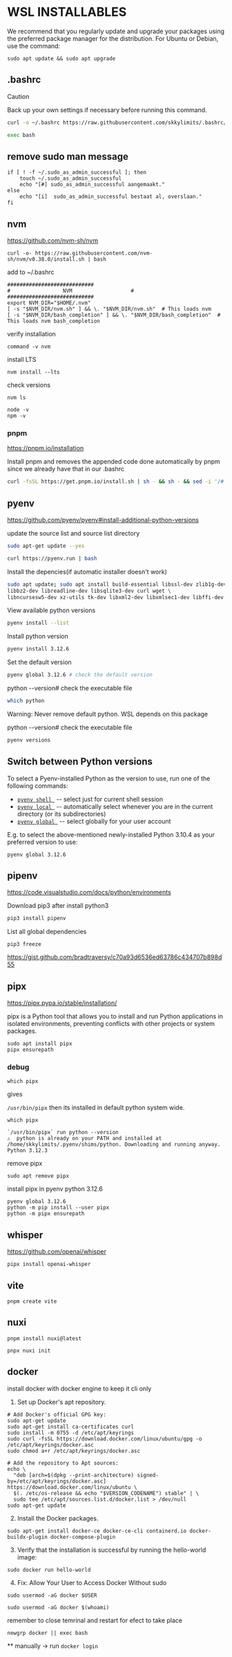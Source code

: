 # WSL INSTALLABLES

We recommend that you regularly update and upgrade your packages using the preferred package manager for the distribution. For Ubuntu or Debian, use the command:

```
sudo apt update && sudo apt upgrade
```

## .bashrc

> [!CAUTION]
> Back up your own settings if necessary before running this command. 

```bash
curl -o ~/.bashrc https://raw.githubusercontent.com/skkylimits/.bashrc/main/.bashrc && curl -o ~/.bash_aliases https://raw.githubusercontent.com/skkylimits/.bashrc/main/.bash_aliases && curl -o ~/.bash_logout https://raw.githubusercontent.com/skkylimits/.bashrc/main/.bash_logout && echo "Settings downloaded! Restart your terminal or source ~/.bashrc" &&

exec bash
```

## remove sudo man message

```
if [ ! -f ~/.sudo_as_admin_successful ]; then
    touch ~/.sudo_as_admin_successful
    echo "[#] sudo_as_admin_successful aangemaakt."
else
    echo "[i]  sudo_as_admin_successful bestaat al, overslaan."
fi
```


## nvm

https://github.com/nvm-sh/nvm

```
curl -o- https://raw.githubusercontent.com/nvm-sh/nvm/v0.38.0/install.sh | bash

```

add to ~/.bashrc

```
############################
#                 NVM                   #
############################
export NVM_DIR="$HOME/.nvm"
[ -s "$NVM_DIR/nvm.sh" ] && \. "$NVM_DIR/nvm.sh"  # This loads nvm
[ -s "$NVM_DIR/bash_completion" ] && \. "$NVM_DIR/bash_completion"  # This loads nvm bash_completion
```

verify installation

```
command -v nvm
```

install LTS

```
nvm install --lts
```

check versions

```
nvm ls

node -v
npm -v
```

### pnpm

https://pnpm.io/installation

Install pnpm and removes the appended code done automatically by pnpm since we already have that in our .bashrc
```sh
curl -fsSL https://get.pnpm.io/install.sh | sh - && sh - && sed -i '/# pnpm/,/# pnpm end/d' ~/.bashrc && sed -i '/^$/d;${/^$/d;}' ~/.bashrc

```

## pyenv

https://github.com/pyenv/pyenv#install-additional-python-versions

update the source list and source list directory

```bash
sudo apt-get update --yes
```

```bash
curl https://pyenv.run | bash
```
Install the depencies(if automatic installer doesn't work)

```bash
sudo apt update; sudo apt install build-essential libssl-dev zlib1g-dev \
libbz2-dev libreadline-dev libsqlite3-dev curl wget \
libncursesw5-dev xz-utils tk-dev libxml2-dev libxmlsec1-dev libffi-dev liblzma-dev
```

View available python versions

```bash
pyenv install --list
```

Install python version

```bash
pyenv install 3.12.6
```

Set the default version

```bash
pyenv global 3.12.6 # check the default version
```

python --version# check the executable file
```bash
which python
```

Warning: Never remove default python. WSL depends on this package

python --version# check the executable file
```bash
pyenv versions
```



## Switch between Python versions

To select a Pyenv-installed Python as the version to use, run one of the following commands:

- [`pyenv shell `](https://github.com/pyenv/pyenv/blob/master/COMMANDS.md#pyenv-shell) -- select just for current shell session
- [`pyenv local `](https://github.com/pyenv/pyenv/blob/master/COMMANDS.md#pyenv-local) -- automatically select whenever you are in the current directory (or its subdirectories)
- [`pyenv global `](https://github.com/pyenv/pyenv/blob/master/COMMANDS.md#pyenv-shell) -- select globally for your user account

E.g. to select the above-mentioned newly-installed Python 3.10.4 as your preferred version to use:

```
pyenv global 3.12.6
```



## pipenv

https://code.visualstudio.com/docs/python/environments

Download pip3 after install python3

```bash
pip3 install pipenv
```

List all global dependencies

```
pip3 freeze
```

https://gist.github.com/bradtraversy/c70a93d6536ed63786c434707b898d55


## pipx
https://pipx.pypa.io/stable/installation/

pipx is a Python tool that allows you to install and run Python applications in isolated environments, preventing conflicts with other projects or system packages.

```
sudo apt install pipx
pipx ensurepath
```

### debug

```
which pipx
```
gives 

`/usr/bin/pipx` then its installed in default python system wide.

```
which pipx
```
```
`/usr/bin/pipx` run python --version
⚠️  python is already on your PATH and installed at /home/skkylimits/.pyenv/shims/python. Downloading and running anyway.
Python 3.12.3
```

remove pipx
```
sudo apt remove pipx
```

install pipx in pyenv python 3.12.6
```
pyenv global 3.12.6
python -m pip install --user pipx
python -m pipx ensurepath
```

## whisper

https://github.com/openai/whisper

```
pipx install openai-whisper
```

## vite

```
pnpm create vite
```

## nuxi

```
pnpm install nuxi@latest

```

```
pnpx nuxi init
```

## docker

install docker with docker engine to keep it cli only

1. Set up Docker's apt repository.
```
# Add Docker's official GPG key:
sudo apt-get update
sudo apt-get install ca-certificates curl
sudo install -m 0755 -d /etc/apt/keyrings
sudo curl -fsSL https://download.docker.com/linux/ubuntu/gpg -o /etc/apt/keyrings/docker.asc
sudo chmod a+r /etc/apt/keyrings/docker.asc

# Add the repository to Apt sources:
echo \
  "deb [arch=$(dpkg --print-architecture) signed-by=/etc/apt/keyrings/docker.asc] https://download.docker.com/linux/ubuntu \
  $(. /etc/os-release && echo "$VERSION_CODENAME") stable" | \
  sudo tee /etc/apt/sources.list.d/docker.list > /dev/null
sudo apt-get update
```

2. Install the Docker packages.
```
sudo apt-get install docker-ce docker-ce-cli containerd.io docker-buildx-plugin docker-compose-plugin
```

3. Verify that the installation is successful by running the hello-world image:
```
sudo docker run hello-world
```

4. Fix: Allow Your User to Access Docker Without sudo
```
sudo usermod -aG docker $USER
```

```
sudo usermod -aG docker $(whoami)
```

remember to close temrinal and restart for efect to take place

```
newgrp docker || exec bash
```

** manually -> run `docker login`
